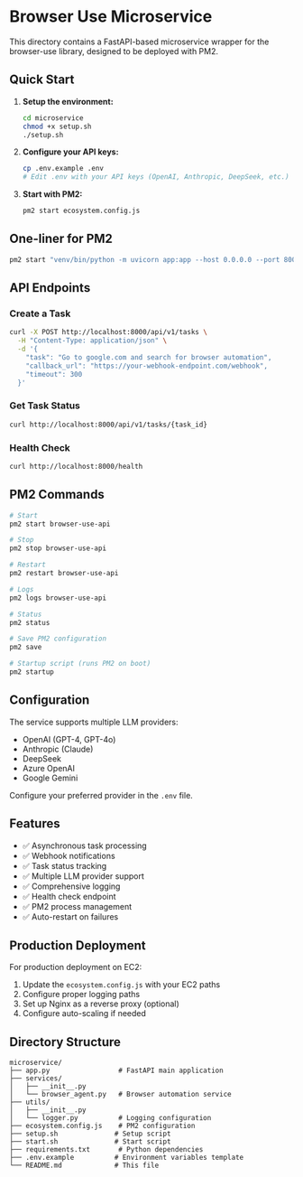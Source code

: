 # Browser Use Microservice

This directory contains a FastAPI-based microservice wrapper for the browser-use library, designed to be deployed with PM2.

## Quick Start

1. **Setup the environment:**
   ```bash
   cd microservice
   chmod +x setup.sh
   ./setup.sh
   ```

2. **Configure your API keys:**
   ```bash
   cp .env.example .env
   # Edit .env with your API keys (OpenAI, Anthropic, DeepSeek, etc.)
   ```

3. **Start with PM2:**
   ```bash
   pm2 start ecosystem.config.js
   ```

## One-liner for PM2

```bash
pm2 start "venv/bin/python -m uvicorn app:app --host 0.0.0.0 --port 8000" --name browser-use-api --cwd /Users/jiangjiahao/Documents/GitHub/browser-use/microservice
```

## API Endpoints

### Create a Task
```bash
curl -X POST http://localhost:8000/api/v1/tasks \
  -H "Content-Type: application/json" \
  -d '{
    "task": "Go to google.com and search for browser automation",
    "callback_url": "https://your-webhook-endpoint.com/webhook",
    "timeout": 300
  }'
```

### Get Task Status
```bash
curl http://localhost:8000/api/v1/tasks/{task_id}
```

### Health Check
```bash
curl http://localhost:8000/health
```

## PM2 Commands

```bash
# Start
pm2 start browser-use-api

# Stop
pm2 stop browser-use-api

# Restart
pm2 restart browser-use-api

# Logs
pm2 logs browser-use-api

# Status
pm2 status

# Save PM2 configuration
pm2 save

# Startup script (runs PM2 on boot)
pm2 startup
```

## Configuration

The service supports multiple LLM providers:
- OpenAI (GPT-4, GPT-4o)
- Anthropic (Claude)
- DeepSeek
- Azure OpenAI
- Google Gemini

Configure your preferred provider in the `.env` file.

## Features

- ✅ Asynchronous task processing
- ✅ Webhook notifications
- ✅ Task status tracking
- ✅ Multiple LLM provider support
- ✅ Comprehensive logging
- ✅ Health check endpoint
- ✅ PM2 process management
- ✅ Auto-restart on failures

## Production Deployment

For production deployment on EC2:

1. Update the `ecosystem.config.js` with your EC2 paths
2. Configure proper logging paths
3. Set up Nginx as a reverse proxy (optional)
4. Configure auto-scaling if needed

## Directory Structure

```
microservice/
├── app.py                 # FastAPI main application
├── services/
│   ├── __init__.py
│   └── browser_agent.py   # Browser automation service
├── utils/
│   ├── __init__.py
│   └── logger.py          # Logging configuration
├── ecosystem.config.js    # PM2 configuration
├── setup.sh              # Setup script
├── start.sh              # Start script
├── requirements.txt       # Python dependencies
├── .env.example          # Environment variables template
└── README.md             # This file
```
